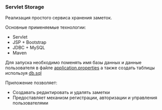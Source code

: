 ### Servlet Storage
Реализация простого сервиса хранения заметок.

Основные применяемые технологии:
- Servlet
- JSP + Bootstrap
- JDBC + MySQL
- Maven

Для запуска необходимо поменять имя базы данных и данные пользователя в файле 
[application.properties](https://github.com/TaskStorage/servletstorage/blob/master/src/main/resources/application.properties)
а также создать таблицы используя [db.sql](https://github.com/TaskStorage/servletstorage/blob/master/src/main/resources/db.sql)

Приложение позволяет:

- Создавать редактировать и удалять заметки
- Предоставляет механизм регистрации, авторизации и управления пользователями

